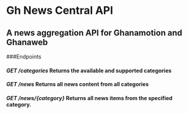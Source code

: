 # Gh News Central API
## A news aggregation API for Ghanamotion and Ghanaweb

###Endpoints
#### _GET /categories_ Returns the available and supported categories
#### _GET /news_ Returns all news content from all categories
#### _GET /news/{category}_ Returns all news items from the specified category.
